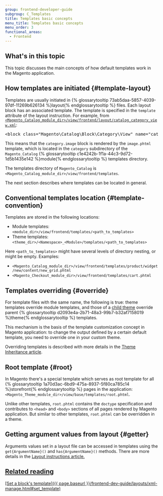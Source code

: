 ```yaml
---
group: frontend-developer-guide
subgroup: C_Templates
title: Templates basic concepts
menu_title: Templates basic concepts
menu_order: 3
functional_areas:
  - Frontend
---
```


## What's in this topic

This topic discusses the main concepts of how default templates work in the Magento application. 

## How templates are initiated   {#template-layout}

Templates are usually initiated in {% glossarytooltip 73ab5daa-5857-4039-97df-11269b626134 %}layout{% endglossarytooltip %} files.
Each layout block has an associated template. 
The template is specified in the `template` attribute of the <block> layout instruction. 
For example, from <code><a href="{{ site.mage2000url }}app/code/Magento/Catalog/view/frontend/layout/catalog_category_view.xml" target="_blank">&lt;Magento_Catalog_module_dir&gt;/view/frontend/layout/catalog_category_view.xml</a></code>:

<pre>
&lt;block class=&quot;Magento\Catalog\Block\Category\View&quot; name=&quot;category.image&quot; template=&quot;Magento_Catalog::category/image.phtml&quot;/&gt;
</pre>

This means that the `category.image` block is rendered by the `image.phtml` template, which is located in the `category` subdirectory of the `Magento_Catalog` {% glossarytooltip c1e4242b-1f1a-44c3-9d72-1d5b1435e142 %}module{% endglossarytooltip %} templates directory.

The templates directory of `Magento_Catalog` is `<Magento_Catalog_module_dir>/view/frontend/templates`.

The next section describes where templates can be located in general.

## Conventional templates location   {#template-convention}

Templates are stored in the following locations:


* <span id="module">Module templates: <code>&lt;module_dir&gt;/view/frontend/templates/&lt;path_to_templates&gt;</code>
* <span id="theme">Theme templates: <code>&lt;theme_dir&gt;/&lt;Namespace&gt;_&lt;Module&gt;/templates/&lt;path_to_templates&gt;</code>

Here <code>&lt;path_to_templates&gt;</code> might have several levels of directory nesting, or might be empty. Examples:

* `<Magento_Catalog_module_dir>/view/frontend/templates/product/widget/new/content/new_grid.phtml`
* `<Magento_Checkout_module_dir>/view/frontend/templates/cart.phtml`

## Templates overriding   {#override}

For template files with the same name, the following is true: 
theme templates override module templates, and those of a <a href="{{ page.baseurl }}/frontend-dev-guide/themes/theme-inherit.html" target="_blank">child theme</a> override parent {% glossarytooltip d2093e4a-2b71-48a3-99b7-b32af7158019 %}theme{% endglossarytooltip %} templates.

This mechanism is the basis of the template customization concept in Magento application: to change the output defined by a certain default template, you need to override one in your custom theme.

Overriding templates is described with more details in the <a href="{{ page.baseurl }}/frontend-dev-guide/themes/theme-inherit.html#theme-inherit-templates" target="_blank">Theme Inheritance article</a>.

## Root template   {#root}

In Magento there's a special template which serves as root template for all {% glossarytooltip 1a70d3ac-6bd9-475a-8937-5f80ca785c14 %}storefront{% endglossarytooltip %} pages in the application: `<Magento_Theme_module_dir>/view/base/templates/root.phtml`.

Unlike other templates, `root.phtml` contains the `doctype` specification and contributes to `<head>` and `<body>` sections of all pages rendered by Magento application. But similar to other templates, `root.phtml` can be overridden in a theme. 

## Getting argument values from layout   {#getter}

Arguments values set in a layout file can be accessed in templates using the <code>get{ArgumentName}()</code> and <code>has{ArgumentName}()</code> methods. There are more details in the <a href="{{ page.baseurl }}/frontend-dev-guide/layouts/xml-instructions.html#getter" target="_blank">Layout instructions article.

## Related reading

[Set a block's template]({{ page.baseurl }}/frontend-dev-guide/layouts/xml-manage.html#set_template)
